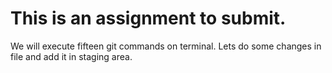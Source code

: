 # This is an assignment to submit.
We will execute fifteen git commands on terminal.
Lets do some changes in file and add it in staging area.